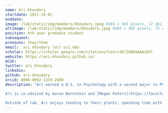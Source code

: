 ```yaml
---
name: Ari Khoudary
startdate: 2021-10-01
enddate:
image: /lab/static/img/members/khoudary.jpeg #365 x 365 pixels, 72 dpi, JPG
altimage: /lab/static/img/members/khoudary.jpeg #365 x 365 pixels, 72 dpi, JPG
position: 4th year graduate student
subsequent:
pronouns: they/them
email:  ari.khoudary (at) uci.edu
scholar: https://scholar.google.com/citations?user=1KlIO8EAAAAJ&hl
website: https://ari-khoudary.github.io/
UCSF:
twitter: ari_khoudary
linkedin: 
github: ari-khoudary
orcid: 0000-0002-1339-2600
description: "Ari earned a B.S. in Psychology with a second major in Philosophy from Boston College where they worked with [Maureen Ritchey](http://www.thememolab.org/) on reality monitoring in episodic memory. Ari then worked at Duke University, where they researched autobiographical memory and counterfactual thinking with [Felipe De Brigard](https://imclab.org). While at Duke, Ari also served as Program Coordinator for the [Summer Seminars in Neuroscience and Philosophy](https://ssnap.net). 

Ari is co-advised by Aaron Bornstein and [Megan Peters](https://faculty.sites.uci.edu/cnclab/). Ari uses computational modeling, human behavior, and neuroimaging to study how humans adaptively use past experiences to reduce uncertainty about the present.

Outside of lab, Ari enjoys tending to their plants, spending time with loved ones, and daydreaming about (nearby) possible worlds."
---
```

